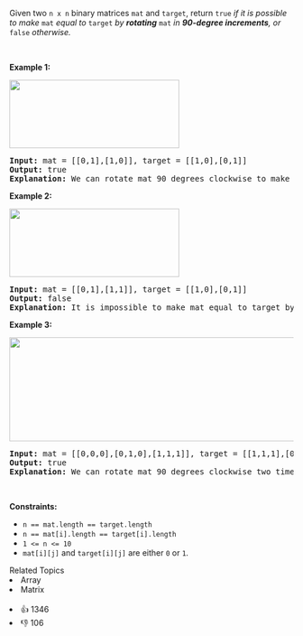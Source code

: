 <p>Given two <code>n x n</code> binary matrices <code>mat</code> and <code>target</code>, return <code>true</code><em> if it is possible to make </em><code>mat</code><em> equal to </em><code>target</code><em> by <strong>rotating</strong> </em><code>mat</code><em> in <strong>90-degree increments</strong>, or </em><code>false</code><em> otherwise.</em></p>

<p>&nbsp;</p> 
<p><strong class="example">Example 1:</strong></p> 
<img alt="" src="https://assets.leetcode.com/uploads/2021/05/20/grid3.png" style="width: 301px; height: 121px;" /> 
<pre>
<strong>Input:</strong> mat = [[0,1],[1,0]], target = [[1,0],[0,1]]
<strong>Output:</strong> true
<strong>Explanation: </strong>We can rotate mat 90 degrees clockwise to make mat equal target.
</pre>

<p><strong class="example">Example 2:</strong></p> 
<img alt="" src="https://assets.leetcode.com/uploads/2021/05/20/grid4.png" style="width: 301px; height: 121px;" /> 
<pre>
<strong>Input:</strong> mat = [[0,1],[1,1]], target = [[1,0],[0,1]]
<strong>Output:</strong> false
<strong>Explanation:</strong> It is impossible to make mat equal to target by rotating mat.
</pre>

<p><strong class="example">Example 3:</strong></p> 
<img alt="" src="https://assets.leetcode.com/uploads/2021/05/26/grid4.png" style="width: 661px; height: 184px;" /> 
<pre>
<strong>Input:</strong> mat = [[0,0,0],[0,1,0],[1,1,1]], target = [[1,1,1],[0,1,0],[0,0,0]]
<strong>Output:</strong> true
<strong>Explanation: </strong>We can rotate mat 90 degrees clockwise two times to make mat equal target.
</pre>

<p>&nbsp;</p> 
<p><strong>Constraints:</strong></p>

<ul> 
 <li><code>n == mat.length == target.length</code></li> 
 <li><code>n == mat[i].length == target[i].length</code></li> 
 <li><code>1 &lt;= n &lt;= 10</code></li> 
 <li><code>mat[i][j]</code> and <code>target[i][j]</code> are either <code>0</code> or <code>1</code>.</li> 
</ul>

<div><div>Related Topics</div><div><li>Array</li><li>Matrix</li></div></div><br><div><li>👍 1346</li><li>👎 106</li></div>